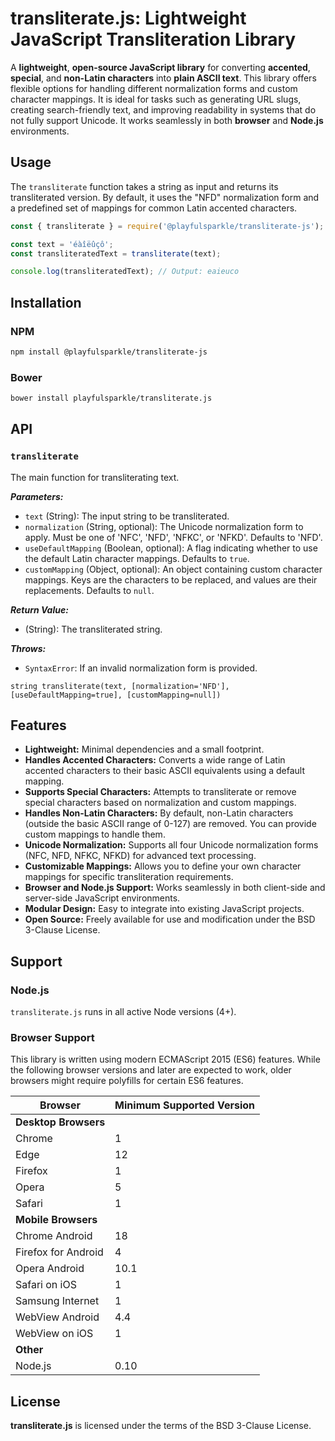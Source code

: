 # transliterate.js: Lightweight JavaScript Transliteration Library

A **lightweight**, **open-source JavaScript library** for converting **accented**, **special**, and **non-Latin characters** into **plain ASCII text**. This library offers flexible options for handling different normalization forms and custom character mappings. It is ideal for tasks such as generating URL slugs, creating search-friendly text, and improving readability in systems that do not fully support Unicode. It works seamlessly in both **browser** and **Node.js** environments.

## Usage

The `transliterate` function takes a string as input and returns its transliterated version. By default, it uses the "NFD" normalization form and a predefined set of mappings for common Latin accented characters.

```javascript
const { transliterate } = require('@playfulsparkle/transliterate-js');

const text = 'éàîëûçô';
const transliteratedText = transliterate(text);

console.log(transliteratedText); // Output: eaieuco
```

## Installation

### NPM

```bash
npm install @playfulsparkle/transliterate-js
```

### Bower

```bash
bower install playfulsparkle/transliterate.js
```

## API

### `transliterate`

The main function for transliterating text.

***Parameters:***

* `text` (String): The input string to be transliterated.
* `normalization` (String, optional): The Unicode normalization form to apply. Must be one of 'NFC', 'NFD', 'NFKC', or 'NFKD'. Defaults to 'NFD'.
* `useDefaultMapping` (Boolean, optional): A flag indicating whether to use the default Latin character mappings. Defaults to `true`.
* `customMapping` (Object, optional): An object containing custom character mappings. Keys are the characters to be replaced, and values are their replacements. Defaults to `null`.

***Return Value:***

* (String): The transliterated string.

***Throws:***

* `SyntaxError`: If an invalid normalization form is provided.

```
string transliterate(text, [normalization='NFD'], [useDefaultMapping=true], [customMapping=null])
```

## Features

* **Lightweight:** Minimal dependencies and a small footprint.
* **Handles Accented Characters:** Converts a wide range of Latin accented characters to their basic ASCII equivalents using a default mapping.
* **Supports Special Characters:** Attempts to transliterate or remove special characters based on normalization and custom mappings.
* **Handles Non-Latin Characters:** By default, non-Latin characters (outside the basic ASCII range of 0-127) are removed. You can provide custom mappings to handle them.
* **Unicode Normalization:** Supports all four Unicode normalization forms (NFC, NFD, NFKC, NFKD) for advanced text processing.
* **Customizable Mappings:** Allows you to define your own character mappings for specific transliteration requirements.
* **Browser and Node.js Support:** Works seamlessly in both client-side and server-side JavaScript environments.
* **Modular Design:** Easy to integrate into existing JavaScript projects.
* **Open Source:** Freely available for use and modification under the BSD 3-Clause License.

## Support

### Node.js

`transliterate.js` runs in all active Node versions (4+).

### Browser Support

This library is written using modern ECMAScript 2015 (ES6) features. While the following browser versions and later are expected to work, older browsers might require polyfills for certain ES6 features.

| Browser                  | Minimum Supported Version |
| ------------------------ | ------------------------- |
| **Desktop Browsers**     |                           |
| Chrome                   | 1                         |
| Edge                     | 12                        |
| Firefox                  | 1                         |
| Opera                    | 5                         |
| Safari                   | 1                         |
| **Mobile Browsers**      |                           |
| Chrome Android           | 18                        |
| Firefox for Android      | 4                         |
| Opera Android            | 10.1                      |
| Safari on iOS            | 1                         |
| Samsung Internet         | 1                         |
| WebView Android          | 4.4                       |
| WebView on iOS           | 1                         |
| **Other**                |                           |
| Node.js                  | 0.10                      |

## License

**transliterate.js** is licensed under the terms of the BSD 3-Clause License.
